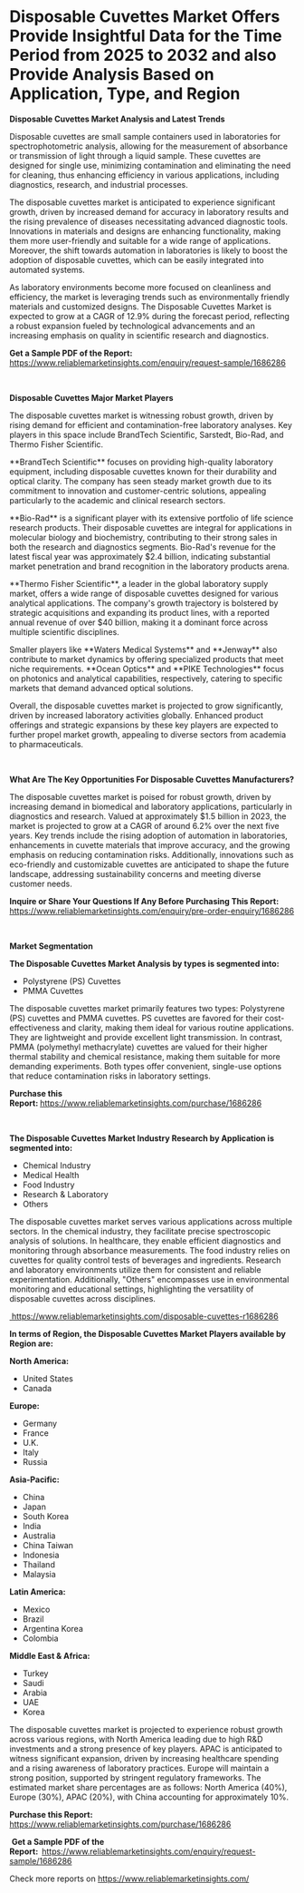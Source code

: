 <p><h1>Disposable Cuvettes Market Offers Provide Insightful Data for the Time Period from 2025 to 2032 and also Provide Analysis Based on Application, Type, and Region</h1></p><p><strong>Disposable Cuvettes Market Analysis and Latest Trends</strong></p>
<p><p>Disposable cuvettes are small sample containers used in laboratories for spectrophotometric analysis, allowing for the measurement of absorbance or transmission of light through a liquid sample. These cuvettes are designed for single use, minimizing contamination and eliminating the need for cleaning, thus enhancing efficiency in various applications, including diagnostics, research, and industrial processes.</p><p>The disposable cuvettes market is anticipated to experience significant growth, driven by increased demand for accuracy in laboratory results and the rising prevalence of diseases necessitating advanced diagnostic tools. Innovations in materials and designs are enhancing functionality, making them more user-friendly and suitable for a wide range of applications. Moreover, the shift towards automation in laboratories is likely to boost the adoption of disposable cuvettes, which can be easily integrated into automated systems.</p><p>As laboratory environments become more focused on cleanliness and efficiency, the market is leveraging trends such as environmentally friendly materials and customized designs. The Disposable Cuvettes Market is expected to grow at a CAGR of 12.9% during the forecast period, reflecting a robust expansion fueled by technological advancements and an increasing emphasis on quality in scientific research and diagnostics.</p></p>
<p><strong>Get a Sample PDF of the Report:&nbsp;</strong> <a href="https://www.reliablemarketinsights.com/enquiry/request-sample/1686286?utm_campaign=1937&utm_medium=2&utm_source=Github&utm_content=ia&utm_term=04032025&utm_id=disposable-cuvettes">https://www.reliablemarketinsights.com/enquiry/request-sample/1686286</a></p>
<p>&nbsp;</p>
<p><strong>Disposable Cuvettes Major Market Players</strong></p>
<p><p>The disposable cuvettes market is witnessing robust growth, driven by rising demand for efficient and contamination-free laboratory analyses. Key players in this space include BrandTech Scientific, Sarstedt, Bio-Rad, and Thermo Fisher Scientific.</p><p>**BrandTech Scientific** focuses on providing high-quality laboratory equipment, including disposable cuvettes known for their durability and optical clarity. The company has seen steady market growth due to its commitment to innovation and customer-centric solutions, appealing particularly to the academic and clinical research sectors.</p><p>**Bio-Rad** is a significant player with its extensive portfolio of life science research products. Their disposable cuvettes are integral for applications in molecular biology and biochemistry, contributing to their strong sales in both the research and diagnostics segments. Bio-Rad's revenue for the latest fiscal year was approximately $2.4 billion, indicating substantial market penetration and brand recognition in the laboratory products arena.</p><p>**Thermo Fisher Scientific**, a leader in the global laboratory supply market, offers a wide range of disposable cuvettes designed for various analytical applications. The company's growth trajectory is bolstered by strategic acquisitions and expanding its product lines, with a reported annual revenue of over $40 billion, making it a dominant force across multiple scientific disciplines.</p><p>Smaller players like **Waters Medical Systems** and **Jenway** also contribute to market dynamics by offering specialized products that meet niche requirements. **Ocean Optics** and **PIKE Technologies** focus on photonics and analytical capabilities, respectively, catering to specific markets that demand advanced optical solutions.</p><p>Overall, the disposable cuvettes market is projected to grow significantly, driven by increased laboratory activities globally. Enhanced product offerings and strategic expansions by these key players are expected to further propel market growth, appealing to diverse sectors from academia to pharmaceuticals.</p></p>
<p>&nbsp;</p>
<p><strong>What Are The Key Opportunities For Disposable Cuvettes Manufacturers?</strong></p>
<p><p>The disposable cuvettes market is poised for robust growth, driven by increasing demand in biomedical and laboratory applications, particularly in diagnostics and research. Valued at approximately $1.5 billion in 2023, the market is projected to grow at a CAGR of around 6.2% over the next five years. Key trends include the rising adoption of automation in laboratories, enhancements in cuvette materials that improve accuracy, and the growing emphasis on reducing contamination risks. Additionally, innovations such as eco-friendly and customizable cuvettes are anticipated to shape the future landscape, addressing sustainability concerns and meeting diverse customer needs.</p></p>
<p><strong>Inquire or Share Your Questions If Any Before Purchasing This Report:</strong> <a href="https://www.reliablemarketinsights.com/enquiry/pre-order-enquiry/1686286?utm_campaign=1937&utm_medium=2&utm_source=Github&utm_content=ia&utm_term=04032025&utm_id=disposable-cuvettes">https://www.reliablemarketinsights.com/enquiry/pre-order-enquiry/1686286</a></p>
<p>&nbsp;</p>
<p><strong>Market Segmentation</strong></p>
<p><strong>The Disposable Cuvettes Market Analysis by types is segmented into:</strong></p>
<p><ul><li>Polystyrene (PS) Cuvettes</li><li>PMMA Cuvettes</li></ul></p>
<p><p>The disposable cuvettes market primarily features two types: Polystyrene (PS) cuvettes and PMMA cuvettes. PS cuvettes are favored for their cost-effectiveness and clarity, making them ideal for various routine applications. They are lightweight and provide excellent light transmission. In contrast, PMMA (polymethyl methacrylate) cuvettes are valued for their higher thermal stability and chemical resistance, making them suitable for more demanding experiments. Both types offer convenient, single-use options that reduce contamination risks in laboratory settings.</p></p>
<p><strong>Purchase this Report:&nbsp;</strong><a href="https://www.reliablemarketinsights.com/purchase/1686286?utm_campaign=1937&utm_medium=2&utm_source=Github&utm_content=ia&utm_term=04032025&utm_id=disposable-cuvettes">https://www.reliablemarketinsights.com/purchase/1686286</a></p>
<p>&nbsp;</p>
<p><strong>The Disposable Cuvettes Market Industry Research by Application is segmented into:</strong></p>
<p><ul><li>Chemical Industry</li><li>Medical Health</li><li>Food Industry</li><li>Research & Laboratory</li><li>Others</li></ul></p>
<p><p>The disposable cuvettes market serves various applications across multiple sectors. In the chemical industry, they facilitate precise spectroscopic analysis of solutions. In healthcare, they enable efficient diagnostics and monitoring through absorbance measurements. The food industry relies on cuvettes for quality control tests of beverages and ingredients. Research and laboratory environments utilize them for consistent and reliable experimentation. Additionally, "Others" encompasses use in environmental monitoring and educational settings, highlighting the versatility of disposable cuvettes across disciplines.</p></p>
<p><a href="https://www.reliablemarketinsights.com/disposable-cuvettes-r1686286?utm_campaign=1937&utm_medium=2&utm_source=Github&utm_content=ia&utm_term=04032025&utm_id=disposable-cuvettes">&nbsp;https://www.reliablemarketinsights.com/disposable-cuvettes-r1686286</a></p>
<p><strong>In terms of Region, the Disposable Cuvettes Market Players available by Region are:</strong></p>
<p>
    <p> <strong> North America: </strong>
        <ul>
            <li>United States</li>
            <li>Canada</li>
        </ul>
        </p> 
    <p> <strong> Europe: </strong>
        <ul>
            <li>Germany</li>
            <li>France</li>
            <li>U.K.</li>
            <li>Italy</li>
            <li>Russia</li>
        </ul>
        </p> 
    <p> <strong> Asia-Pacific: </strong>
        <ul>
            <li>China</li>
            <li>Japan</li>
            <li>South Korea</li>
            <li>India</li>
            <li>Australia</li>
            <li>China Taiwan</li>
            <li>Indonesia</li>
            <li>Thailand</li>
            <li>Malaysia</li>
        </ul>
        </p> 
    <p> <strong> Latin America: </strong>
        <ul>
            <li>Mexico</li>
            <li>Brazil</li>
            <li>Argentina Korea</li>
            <li>Colombia</li>
        </ul>
        </p> 
    <p> <strong> Middle East & Africa: </strong>
        <ul>
            <li>Turkey</li>
            <li>Saudi</li>
            <li>Arabia</li>
            <li>UAE</li>
            <li>Korea</li>
        </ul>
    </p>
    </p>
<p><p>The disposable cuvettes market is projected to experience robust growth across various regions, with North America leading due to high R&D investments and a strong presence of key players. APAC is anticipated to witness significant expansion, driven by increasing healthcare spending and a rising awareness of laboratory practices. Europe will maintain a strong position, supported by stringent regulatory frameworks. The estimated market share percentages are as follows: North America (40%), Europe (30%), APAC (20%), with China accounting for approximately 10%.</p></p>
<p><strong>Purchase this Report: </strong><a href="https://www.reliablemarketinsights.com/purchase/1686286?utm_campaign=1937&utm_medium=2&utm_source=Github&utm_content=ia&utm_term=04032025&utm_id=disposable-cuvettes">https://www.reliablemarketinsights.com/purchase/1686286</a></p>
<p>&nbsp;<strong>Get a Sample PDF of the Report:&nbsp;&nbsp;</strong><a href="https://www.reliablemarketinsights.com/enquiry/request-sample/1686286?utm_campaign=1937&utm_medium=2&utm_source=Github&utm_content=ia&utm_term=04032025&utm_id=disposable-cuvettes">https://www.reliablemarketinsights.com/enquiry/request-sample/1686286</a></p>
<p><strong></strong></p>
<p>Check more reports on <a href="https://www.reliablemarketinsights.com/?utm_campaign=1937&utm_medium=2&utm_source=Github&utm_content=ia&utm_term=04032025&utm_id=disposable-cuvettes">https://www.reliablemarketinsights.com/</a></p>
